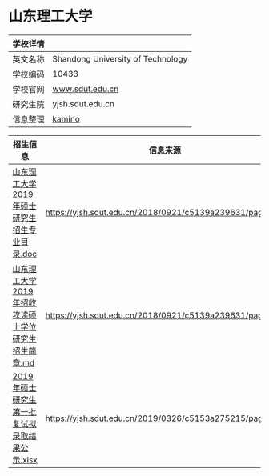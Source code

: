 # 山东理工大学
| 学校详情| |
| - | - | 
| 英文名称 | Shandong University of Technology |
| 学校编码 | 10433 |
| 学校官网 | www.sdut.edu.cn |
| 研究生院 | yjsh.sdut.edu.cn |
| 信息整理 | [kamino](https://imea.me) |

| 招生信息 | 信息来源 |
| - | - |
| [山东理工大学2019年硕士研究生招生专业目录.doc](山东理工大学2019年硕士研究生招生专业目录.doc) | https://yjsh.sdut.edu.cn/2018/0921/c5139a239631/page.htm |
| [山东理工大学2019年招收攻读硕士学位研究生招生简章.md](山东理工大学2019年招收攻读硕士学位研究生招生简章.md) | https://yjsh.sdut.edu.cn/2018/0921/c5139a239631/page.htm |
| [2019年硕士研究生第一批复试拟录取结果公示.xlsx](2019年硕士研究生第一批复试拟录取结果公示.xlsx) | https://yjsh.sdut.edu.cn/2019/0326/c5153a275215/page.htm |